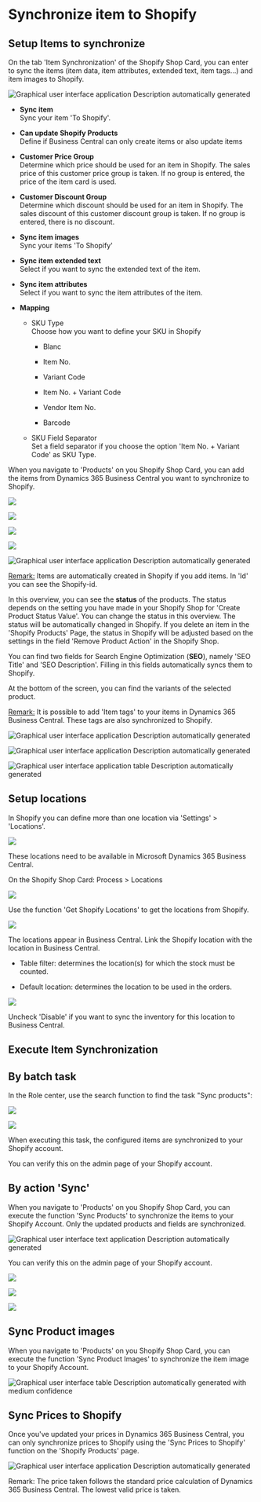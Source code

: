 ﻿---
title: 
description: 
ms.date: 03/21/2022
ms.topic: article
ms.service: dynamics365-business-central
author: edupont04
ms.author: andreipa
manager: 
---

# Synchronize item to Shopify

## Setup Items to synchronize

On the tab 'Item Synchronization' of the Shopify Shop Card, you can enter to sync the items (item data, item attributes, extended text, item tags…) and item images to Shopify.

![Graphical user interface  application Description automatically generated](media/image24.png)

- **Sync item**  
    Sync your item 'To Shopify'.

- **Can update Shopify Products**  
    Define if Business Central can only create items or also update items

- **Customer Price Group**  
    Determine which price should be used for an item in Shopify. The sales price of this customer price group is taken. If no group is entered, the price of the item card is used.

- **Customer Discount Group**  
    Determine which discount should be used for an item in Shopify. The sales discount of this customer discount group is taken. If no group is entered, there is no discount.

- **Sync item images**  
    Sync your items 'To Shopify'

- **Sync item extended text**  
    Select if you want to sync the extended text of the item.

- **Sync item attributes**  
    Select if you want to sync the item attributes of the item.

- **Mapping**

    -   SKU Type  
        Choose how you want to define your SKU in Shopify

        -   Blanc

        -   Item No.

        -   Variant Code

        -   Item No. + Variant Code

        -   Vendor Item No.

        -   Barcode

    -   SKU Field Separator  
        Set a field separator if you choose the option 'Item No. + Variant Code' as SKU Type.

When you navigate to 'Products' on you Shopify Shop Card, you can add the items from Dynamics 365 Business Central you want to synchronize to Shopify.

![](media/image25.png)

![](media/image26.png)

![](media/image27.png)

![](media/image28.png)

![Graphical user interface  application Description automatically generated](media/image29.png)

<u>Remark:</u> Items are automatically created in Shopify if you add items. In 'Id' you can see the Shopify-id.

In this overview, you can see the **status** of the products. The status depends on the setting you have made in your Shopify Shop for 'Create Product Status Value'. You can change the status in this overview. The status will be automatically changed in Shopify. If you delete an item in the 'Shopify Products' Page, the status in Shopify will be adjusted based on the settings in the field 'Remove Product Action' in the Shopify Shop.

You can find two fields for Search Engine Optimization (**SEO**), namely 'SEO Title' and 'SEO Description'. Filling in this fields automatically syncs them to Shopify.

At the bottom of the screen, you can find the variants of the selected product.

<u>Remark:</u> It is possible to add 'Item tags' to your items in Dynamics 365 Business Central. These tags are also synchronized to Shopify.

![Graphical user interface  application Description automatically generated](media/image30.png)

![Graphical user interface  application Description automatically generated](media/image31.png)

![Graphical user interface  application  table Description automatically generated](media/image32.png)

## Setup locations

In Shopify you can define more than one location via 'Settings' &gt; 'Locations'.

![](media/image33.png)

These locations need to be available in Microsoft Dynamics 365 Business Central.

On the Shopify Shop Card: Process &gt; Locations

![](media/image34.png)

Use the function 'Get Shopify Locations' to get the locations from Shopify.

![](media/image35.png)

The locations appear in Business Central. Link the Shopify location with the location in Business Central.

-   Table filter: determines the location(s) for which the stock must be counted.

-   Default location: determines the location to be used in the orders.

![](media/image36.png)

Uncheck 'Disable' if you want to sync the inventory for this location to Business Central.

## Execute Item Synchronization

## By batch task

In the Role center, use the search function to find the task "Sync products":

![](media/image37.png)

![](media/image38.png)

When executing this task, the configured items are synchronized to your Shopify account.

You can verify this on the admin page of your Shopify account.

## By action 'Sync'

When you navigate to 'Products' on you Shopify Shop Card, you can execute the function 'Sync Products' to synchronize the items to your Shopify Account. Only the updated products and fields are synchronized.

![Graphical user interface  text  application Description automatically generated](media/image39.png)

You can verify this on the admin page of your Shopify account.

![](media/image40.png)

![](media/image41.png)

![](media/image42.png)

## Sync Product images

When you navigate to 'Products' on you Shopify Shop Card, you can execute the function 'Sync Product Images' to synchronize the item image to your Shopify Account.

![Graphical user interface  table Description automatically generated with medium confidence](media/image43.png)

## Sync Prices to Shopify

Once you've updated your prices in Dynamics 365 Business Central, you can only synchronize prices to Shopify using the 'Sync Prices to Shopify' function on the 'Shopify Products' page.

![Graphical user interface  application Description automatically generated](media/image44.png)

Remark: The price taken follows the standard price calculation of Dynamics 365 Business Central. The lowest valid price is taken.


